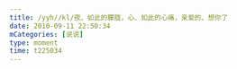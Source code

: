 ```yaml
---
title: /yyh//kl/夜、如此的朦胧，心、如此的心痛，亲爱的、想你了
date: 2010-09-11 22:50:34
mCategories: [说说]
type: moment
time: t225034
---
```


